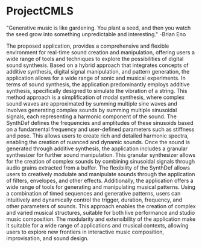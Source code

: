 # ProjectCMLS

"Generative music is like gardening. You plant a seed, and then you watch the seed grow into something unpredictable and interesting."
-Brian Eno

The proposed application, provides a comprehensive and flexible environment for real-time sound creation and manipulation, offering users a wide range of tools and techniques to explore the possibilities of digital sound synthesis. Based on a hybrid approach that integrates concepts of additive synthesis, digital signal manipulation, and pattern generation, the application allows for a wide range of sonic and musical experiments.
In terms of sound synthesis, the application predominantly employs additive synthesis, specifically designed to simulate the vibration of a string. This method approach is a simplification of modal synthesis, where complex sound waves are approximated by summing multiple sine waves and involves generating complex sounds by summing multiple sinusoidal signals, each representing a harmonic component of the sound. The SynthDef defines the frequencies and amplitudes of these sinusoids based on a fundamental frequency and user-defined parameters such as stiffness and pose. This allows users to create rich and detailed harmonic spectra, enabling the creation of nuanced and dynamic sounds.
Once the sound is generated through additive synthesis, the application includes a granular synthesizer for further sound manipulation. This granular synthesizer allows for the creation of complex sounds by combining sinusoidal signals through audio grains extracted from a buffer. The flexibility of the SynthDef allows users to creatively modulate and manipulate sounds through the application of filters, envelopes, and other effects.
Additionally, the application offers a wide range of tools for generating and manipulating musical patterns. Using a combination of timed sequences and generative patterns, users can intuitively and dynamically control the trigger, duration, frequency, and other parameters of sounds. This approach enables the creation of complex and varied musical structures, suitable for both live performance and studio music composition.
The modularity and extensibility of the application make it suitable for a wide range of applications and musical contexts, allowing users to explore new frontiers in interactive music composition, improvisation, and sound design. 

